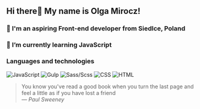## Hi there👋 My name is Olga Mirocz!

### 🏡 I'm an aspiring Front-end developer from Siedlce, Poland
### 🔭 I’m currently learning JavaScript

### Languages and technologies

![JavaScript](https://img.shields.io/badge/-JavaScript-transparent?style=flat-square&logo=JavaScript)
![Gulp](https://img.shields.io/badge/-Gulp-transparent?style=flat-square&logo=Gulp)
![Sass/Scss](https://img.shields.io/badge/-Sass/Scss-transparent?style=flat-square&logo=Sass)
![CSS](https://img.shields.io/badge/-CSS-transparent?style=flat-square&logo=CSS3)
![HTML](https://img.shields.io/badge/-HTML-transparent?style=flat-square&logo=HTML5)

> You know you've read a good book when you turn the last page and feel a little as if you have lost a friend </br>
> *― Paul Sweeney*
